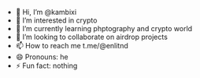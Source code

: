 - 👋 Hi, I’m @kambixi
- 👀 I’m interested in crypto
- 🌱 I’m currently learning phptography and crypto world
- 💞️ I’m looking to collaborate on airdrop projects
- 📫 How to reach me t.me/@enlitnd
- 😄 Pronouns: he
- ⚡ Fun fact: nothing

<!---
kambixi/kambixi is a ✨ special ✨ repository because its `README.md` (this file) appears on your GitHub profile.
You can click the Preview link to take a look at your changes.
--->
